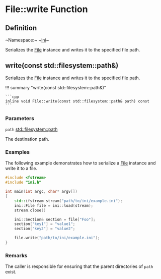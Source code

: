 # File::write Function

## Definition

~Namespace:~ ~[ini](../../ini_namespace.md)~

Serializes the [File](../file.md) instance and writes it to the specified file path.

## write(const std::filesystem::path&)

Serializes the [File](../file.md) instance and writes it to the specified file path.

!!! summary "write(const std::filesystem::path&)"

    ```cpp
    inline void File::write(const std::filesystem::path& path) const
    ```

### Parameters

`path` [std::filesystem::path](https://en.cppreference.com/w/cpp/filesystem/path)

The destination path.

### Examples

The following example demonstrates how to serialize a [File](../file.md) instance and write it to a file.

```cpp linenums="1" title="main.cpp"
#include <fstream>
#include "ini.h"

int main(int argc, char* argv[])
{
    std::ifstream stream("path/to/ini/example.ini");
    ini::File file = ini::load(stream);
    stream.close()

    ini::Section& section = file["Foo"];
    section["key1"] = "value1";
    section["key2"] = "value2";

    file.write("path/to/ini/example.ini");
}
```

### Remarks

The caller is responsible for ensuring that the parent directories of `path` exist.